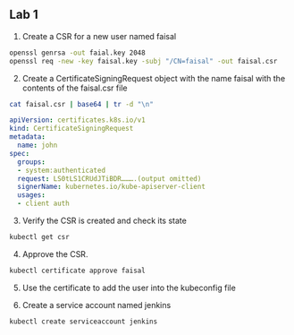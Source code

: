 ## Lab 1 

1. Create a CSR for a new user named faisal
```bash
openssl genrsa -out faial.key 2048
openssl req -new -key faisal.key -subj "/CN=faisal" -out faisal.csr 
```

2. Create a CertificateSigningRequest object with the name faisal with the contents of the faisal.csr file
```bash
cat faisal.csr | base64 | tr -d "\n"
```
```yaml
apiVersion: certificates.k8s.io/v1
kind: CertificateSigningRequest
metadata:
  name: john
spec:
  groups:
  - system:authenticated
  request: LS0tLS1CRUdJTiBDR……….(output omitted)
  signerName: kubernetes.io/kube-apiserver-client
  usages:
  - client auth
  ```
  
  3. Verify the CSR is created and check its state
  ```bash
  kubectl get csr
  ```
  
  4. Approve the CSR. 
  
 ```bash
 kubectl certificate approve faisal
 ```
 
 5. Use the certificate to add the user into the kubeconfig file
 
 
 6. Create a service account named jenkins
 ```bash
kubectl create serviceaccount jenkins
```
